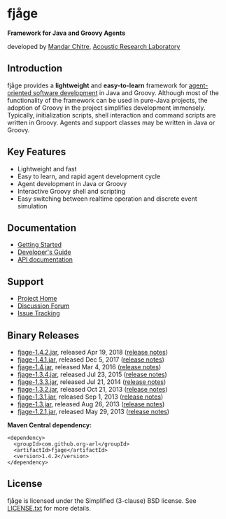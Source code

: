 fjåge
=====
**Framework for Java and Groovy Agents**

developed by [Mandar Chitre](http://www.chitre.net), [Acoustic Research Laboratory](http://www.arl.nus.edu.sg)

Introduction
------------

fjåge provides a **lightweight** and **easy-to-learn** framework for [agent-oriented software development](http://en.wikipedia.org/wiki/Agent-oriented_programming) in Java and Groovy. Although most of the functionality of the framework can be used in pure-Java projects, the adoption of Groovy in the project simplifies development immensely. Typically, initialization scripts, shell interaction and command scripts are written in Groovy. Agents and support classes may be written in Java or Groovy.

Key Features
------------

* Lightweight and fast
* Easy to learn, and rapid agent development cycle
* Agent development in Java or Groovy
* Interactive Groovy shell and scripting
* Easy switching between realtime operation and discrete event simulation

Documentation
-------------

* [Getting Started](http://org-arl.github.io/fjage/doc/html/quickstart.html)
* [Developer's Guide](http://org-arl.github.com/fjage/doc/html/)
* [API documentation](http://org-arl.github.com/fjage/javadoc/)

Support
-------

* [Project Home](http://github.com/org-arl/fjage)
* [Discussion Forum](http://groups.google.com/forum/#!forum/fjage-users)
* [Issue Tracking](http://github.com/org-arl/fjage/issues)

Binary Releases
---------------

* [fjage-1.4.2.jar](http://repo1.maven.org/maven2/com/github/org-arl/fjage/1.4.2/fjage-1.4.2.jar), released Apr 19, 2018 ([release notes](https://groups.google.com/forum/#!topic/fjage-users/t1-rN2i7lyU))
* [fjage-1.4.1.jar](http://repo1.maven.org/maven2/com/github/org-arl/fjage/1.4.1/fjage-1.4.1.jar), released Dec 5, 2017 ([release notes](https://groups.google.com/forum/#!topic/fjage-users/frim1f-5ZK8))
* [fjage-1.4.jar](http://repo1.maven.org/maven2/com/github/org-arl/fjage/1.4/fjage-1.4.jar), released Mar 4, 2016 ([release notes](https://groups.google.com/forum/#!topic/fjage-users/9yZuVZWQSfY))
* [fjage-1.3.4.jar](https://repo1.maven.org/maven2/com/github/org-arl/fjage/1.3.4/fjage-1.3.4.jar), released Jul 23, 2015 ([release notes](https://groups.google.com/forum/#!topic/fjage-users/7d5CZB82QCc))
* [fjage-1.3.3.jar](https://repo1.maven.org/maven2/com/github/org-arl/fjage/1.3.3/fjage-1.3.3.jar), released Jul 21, 2014 ([release notes](https://groups.google.com/forum/#!topic/fjage-users/_9p7w8eES9Q))
* [fjage-1.3.2.jar](https://repo1.maven.org/maven2/com/github/org-arl/fjage/1.3.2/fjage-1.3.2.jar), released Oct 21, 2013 ([release notes](https://groups.google.com/forum/#!topic/fjage-users/RdAidaBDlNQ))
* [fjage-1.3.1.jar](https://repo1.maven.org/maven2/com/github/org-arl/fjage/1.3.1/fjage-1.3.1.jar), released Sep 1, 2013 ([release notes](https://groups.google.com/forum/#!topic/fjage-users/2M_FtV2zzRY))
* [fjage-1.3.jar](https://repo1.maven.org/maven2/com/github/org-arl/fjage/1.3/fjage-1.3.jar), released Aug 26, 2013 ([release notes](https://groups.google.com/forum/#!topic/fjage-users/dibfe8w2Ijk))
* [fjage-1.2.1.jar](https://repo1.maven.org/maven2/com/github/org-arl/fjage/1.2.1/fjage-1.2.1.jar), released May 29, 2013 ([release notes](https://groups.google.com/forum/#!topic/fjage-users/tw5Zf-7hil4))

**Maven Central dependency:**

    <dependency>
      <groupId>com.github.org-arl</groupId>
      <artifactId>fjage</artifactId>
      <version>1.4.2</version>
    </dependency>

License
-------

fjåge is licensed under the Simplified (3-clause) BSD license.
See [LICENSE.txt](http://github.com/org-arl/fjage/blob/master/LICENSE.txt) for more details.
